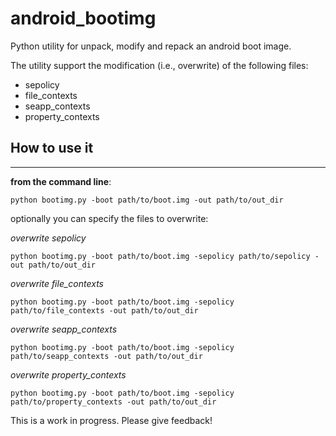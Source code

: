 # android_bootimg

Python utility for unpack, modify and repack an android boot image.

The utility support the modification (i.e., overwrite) of the following files:
- sepolicy
- file_contexts
- seapp_contexts
- property_contexts

## How to use it
---
**from the command line**:

    python bootimg.py -boot path/to/boot.img -out path/to/out_dir

optionally you can specify the files to overwrite:

*overwrite sepolicy*

    python bootimg.py -boot path/to/boot.img -sepolicy path/to/sepolicy -out path/to/out_dir

*overwrite file_contexts*

    python bootimg.py -boot path/to/boot.img -sepolicy path/to/file_contexts -out path/to/out_dir

*overwrite seapp_contexts*

    python bootimg.py -boot path/to/boot.img -sepolicy path/to/seapp_contexts -out path/to/out_dir

*overwrite property_contexts*

    python bootimg.py -boot path/to/boot.img -sepolicy path/to/property_contexts -out path/to/out_dir


This is a work in progress.  Please give feedback!
